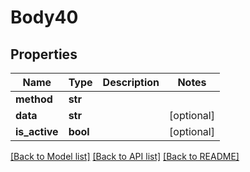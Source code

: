 # Body40

## Properties
Name | Type | Description | Notes
------------ | ------------- | ------------- | -------------
**method** | **str** |  | 
**data** | **str** |  | [optional] 
**is_active** | **bool** |  | [optional] 

[[Back to Model list]](../README.md#documentation-for-models) [[Back to API list]](../README.md#documentation-for-api-endpoints) [[Back to README]](../README.md)


